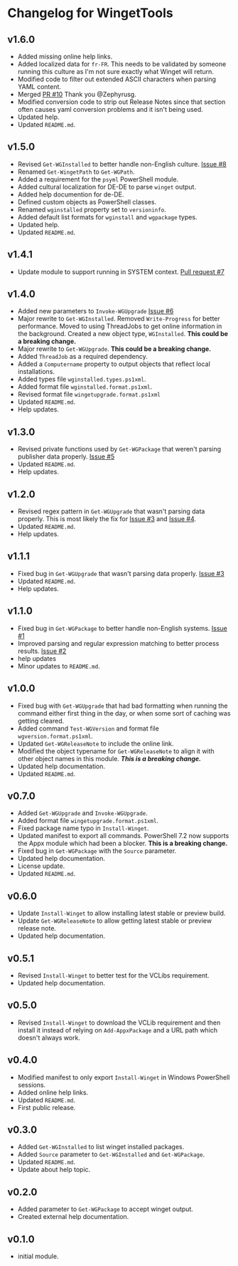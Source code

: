 # Changelog for WingetTools

## v1.6.0

+ Added missing online help links.
+ Added localized data for `fr-FR`. This needs to be validated by someone running this culture as I'm not sure exactly what Winget will return.
+ Modified code to filter out extended ASCII characters when parsing YAML content.
+ Merged [PR #10](https://github.com/jdhitsolutions/WingetTools/pull/10) Thank you @Zephyrusg.
+ Modified conversion code to strip out Release Notes since that section often causes yaml conversion problems and it isn't being used.
+ Updated help.
+ Updated `README.md`.

## v1.5.0

+ Revised `Get-WGInstalled` to better handle non-English culture. [Issue #8](https://github.com/jdhitsolutions/WingetTools/issues/8)
+ Renamed `Get-WingetPath` to `Get-WGPath`.
+ Added a requirement for the `psyml` PowerShell module.
+ Added cultural localization for DE-DE to parse `winget` output.
+ Added help documention for de-DE.
+ Defined custom objects as PowerShell classes.
+ Renamed `wginstalled` property set to `versioninfo`.
+ Added default list formats for `wginstall` and `wgpackage` types.
+ Updated help.
+ Updated `README.md`.

## v1.4.1

+ Update module to support running in SYSTEM context. [Pull request #7](https://github.com/jdhitsolutions/WingetTools/pull/7)

## v1.4.0

+ Added new parameters to `Invoke-WGUpgrade` [Issue #6](https://github.com/jdhitsolutions/WingetTools/issues/6)
+ Major rewrite to `Get-WGInstalled`. Removed `Write-Progress` for better performance. Moved to using ThreadJobs to get online information in the background. Created a new object type, `WGInstalled`. **This could be a breaking change.**
+ Major rewrite to `Get-WGUpgrade`. **This could be a breaking change.**
+ Added `ThreadJob` as a required dependency.
+ Added a `Computername` property to output objects that reflect local installations.
+ Added types file `wginstalled.types.ps1xml`.
+ Added format file `wginstalled.format.ps1xml`.
+ Revised format file `wingetupgrade.format.ps1xml`
+ Updated `README.md`.
+ Help updates.

## v1.3.0

+ Revised private functions used by `Get-WGPackage` that weren't parsing publisher data properly. [Issue #5](https://github.com/jdhitsolutions/WingetTools/issues/5)
+ Updated `README.md`.
+ Help updates.

## v1.2.0

+ Revised regex pattern in `Get-WGUpgrade` that wasn't parsing data properly. This is most likely the fix for [Issue #3](https://github.com/jdhitsolutions/WingetTools/issues/3) and [Issue #4](https://github.com/jdhitsolutions/WingetTools/issues/4).
+ Updated `README.md`.
+ Help updates.

## v1.1.1

+ Fixed bug in `Get-WGUpgrade` that wasn't parsing data properly. [Issue #3](https://github.com/jdhitsolutions/WingetTools/issues/3)
+ Updated  `README.md`.
+ Help updates.

## v1.1.0

+ Fixed bug in `Get-WGPackage` to better handle non-English systems. [Issue #1](https://github.com/jdhitsolutions/WingetTools/issues/1)
+ Improved parsing and regular expression matching to better process results. [Issue #2](https://github.com/jdhitsolutions/WingetTools/issues/2)
+ help updates
+ Minor updates to `README.md`.

## v1.0.0

+ Fixed bug with `Get-WGUpgrade` that had bad formatting when running the command either first thing in the day, or when some sort of caching was getting cleared.
+ Added command `Test-WGVersion` and format file `wgversion.format.ps1xml`.
+ Updated `Get-WGReleaseNote` to include the online link.
+ Modified the object typename for `Get-WGReleaseNote` to align it with other object names in this module. __*This is a breaking change.*__
+ Updated help documentation.
+ Updated `README.md`.

## v0.7.0

+ Added `Get-WGUpgrade` and `Invoke-WGUpgrade`.
+ Added format file `wingetupgrade.format.ps1xml`.
+ Fixed package name typo in `Install-Winget`.
+ Updated manifest to export all commands. PowerShell 7.2 now supports the Appx module which had been a blocker. **This is a breaking change.**
+ Fixed bug in `Get-WGPackage` with the `Source` parameter.
+ Updated help documentation.
+ License update.
+ Updated `README.md`.

## v0.6.0

+ Update `Install-Winget` to allow installing latest stable or preview build.
+ Update `Get-WGReleaseNote` to allow getting latest stable or preview release note.
+ Updated help documentation.

## v0.5.1

+ Revised `Install-Winget` to better test for the VCLibs requirement.
+ Updated help documentation.

## v0.5.0

+ Revised `Install-Winget` to download the VCLib requirement and then install it instead of relying on `Add-AppxPackage` and a URL path which doesn't always work.

## v0.4.0

+ Modified manifest to only export `Install-Winget` in Windows PowerShell sessions.
+ Added online help links.
+ Updated `README.md`.
+ First public release.

## v0.3.0

+ Added `Get-WGInstalled` to list winget installed packages.
+ Added `Source` parameter to `Get-WGInstalled` and `Get-WGPackage`.
+ Updated `README.md`.
+ Update about help topic.

## v0.2.0

+ Added parameter to `Get-WGPackage` to accept winget output.
+ Created external help documentation.

## v0.1.0

+ initial module.

